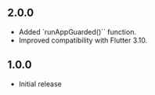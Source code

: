 ## 2.0.0

* Added `runAppGuarded()`` function.
* Improved compatibility with Flutter 3.10.

## 1.0.0

* Initial release
